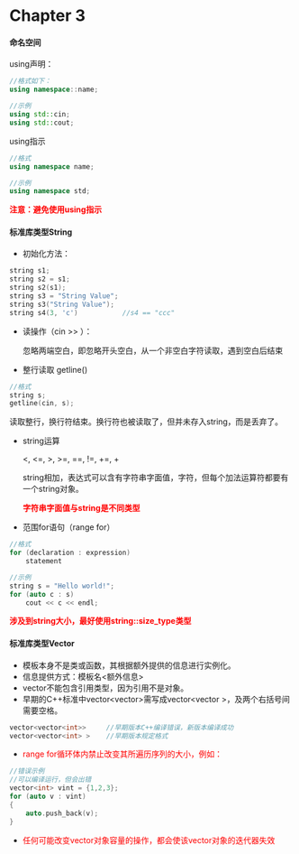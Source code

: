 # Chapter 3

#### 命名空间

using声明：

```c++
//格式如下：
using namespace::name;

//示例
using std::cin;
using std::cout;
```

using指示

```c++
//格式
using namespace name;

//示例
using namespace std;
```

<font color=red>**注意：避免使用using指示**</font>



#### 标准库类型String

- 初始化方法：

```c++
string s1;
string s2 = s1;
string s2(s1);
string s3 = "String Value";
string s3("String Value");
string s4(3, 'c')			//s4 == "ccc"
```



- 读操作（cin >> ）：

  忽略两端空白，即忽略开头空白，从一个非空白字符读取，遇到空白后结束



- 整行读取 getline()

```c++
//格式
string s;
getline(cin, s);
```

读取整行，换行符结束。换行符也被读取了，但并未存入string，而是丢弃了。




- string运算

  <, <=, >, >=, ==, !=, +=, +

  string相加，表达式可以含有字符串字面值，字符，但每个加法运算符都要有一个string对象。

  <font color=red>**字符串字面值与string是不同类型**</font>

  

- 范围for语句（range for）

```c++
//格式
for (declaration : expression)
    statement

//示例
string s = "Hello world!";
for (auto c : s)
    cout << c << endl;
```

<font color=red>**涉及到string大小，最好使用string::size_type类型**</font>



#### 标准库类型Vector

- 模板本身不是类或函数，其根据额外提供的信息进行实例化。
- 信息提供方式：模板名<额外信息>
- vector不能包含引用类型，因为引用不是对象。
- 早期的C++标准中vector<vector<int>>需写成vector<vector<int> >，及两个右括号间需要空格。

```c++
vector<vector<int>>		//早期版本C++编译错误，新版本编译成功
vector<vector<int> >	//早期版本规定格式
```



-  <font color=red>range for循环体内禁止改变其所遍历序列的大小，例如：</font>

```c++
//错误示例
//可以编译运行，但会出错
vector<int> vint = {1,2,3};
for (auto v : vint)
{
    auto.push_back(v);
}
```



- <font color=red>任何可能改变vector对象容量的操作，都会使该vector对象的迭代器失效</font>